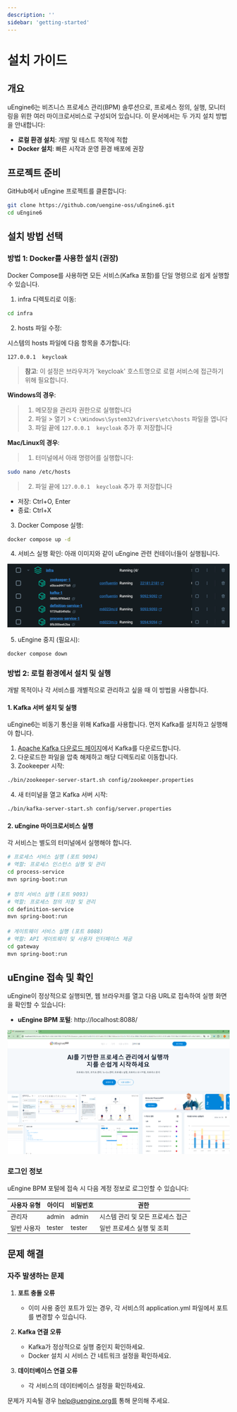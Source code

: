 ```yaml
---
description: ''
sidebar: 'getting-started'
---
```


# 설치 가이드

## 개요
uEngine6는 비즈니스 프로세스 관리(BPM) 솔루션으로, 프로세스 정의, 실행, 모니터링을 위한 여러 마이크로서비스로 구성되어 있습니다. 이 문서에서는 두 가지 설치 방법을 안내합니다:
- **로컬 환경 설치**: 개발 및 테스트 목적에 적합
- **Docker 설치**: 빠른 시작과 운영 환경 배포에 권장

## 프로젝트 준비
GitHub에서 uEngine 프로젝트를 클론합니다:
```sh
git clone https://github.com/uengine-oss/uEngine6.git
cd uEngine6
```

## 설치 방법 선택
### 방법 1: Docker를 사용한 설치 (권장)
Docker Compose를 사용하면 모든 서비스(Kafka 포함)를 단일 명령으로 쉽게 실행할 수 있습니다.

1. infra 디렉토리로 이동:
```sh
cd infra
```

2. hosts 파일 수정:

시스템의 hosts 파일에 다음 항목을 추가합니다:
```
127.0.0.1  keycloak
```
> **참고**: 이 설정은 브라우저가 'keycloak' 호스트명으로 로컬 서비스에 접근하기 위해 필요합니다.

**Windows의 경우**:

> 1. 메모장을 관리자 권한으로 실행합니다
> 2. 파일 > 열기 > `C:\Windows\System32\drivers\etc\hosts` 파일을 엽니다
> 3. 파일 끝에 `127.0.0.1  keycloak` 추가 후 저장합니다

**Mac/Linux의 경우**:

> 1. 터미널에서 아래 명령어를 실행합니다:
```sh
sudo nano /etc/hosts
```
> 2. 파일 끝에 `127.0.0.1  keycloak` 추가 후 저장합니다
   - 저장: Ctrl+O, Enter
   - 종료: Ctrl+X

3. Docker Compose 실행:
```sh
docker compose up -d
```

4. 서비스 실행 확인:
아래 이미지와 같이 uEngine 관련 컨테이너들이 실행됩니다.

![Docker 컨테이너 목록](../../uengine-image/installation-1.png)

5. uEngine 중지 (필요시):
```sh
docker compose down
```

### 방법 2: 로컬 환경에서 설치 및 실행
개발 목적이나 각 서비스를 개별적으로 관리하고 싶을 때 이 방법을 사용합니다.

#### 1. Kafka 서버 설치 및 실행
uEngine6는 비동기 통신을 위해 Kafka를 사용합니다. 먼저 Kafka를 설치하고 실행해야 합니다.

1. [Apache Kafka 다운로드 페이지](https://kafka.apache.org/downloads)에서 Kafka를 다운로드합니다.
2. 다운로드한 파일을 압축 해제하고 해당 디렉토리로 이동합니다.
3. Zookeeper 시작:
```sh
./bin/zookeeper-server-start.sh config/zookeeper.properties
```
4. 새 터미널을 열고 Kafka 서버 시작:
```sh
./bin/kafka-server-start.sh config/server.properties
```

#### 2. uEngine 마이크로서비스 실행
각 서비스는 별도의 터미널에서 실행해야 합니다.

```sh
# 프로세스 서비스 실행 (포트 9094)
# 역할: 프로세스 인스턴스 실행 및 관리
cd process-service
mvn spring-boot:run

# 정의 서비스 실행 (포트 9093)
# 역할: 프로세스 정의 저장 및 관리
cd definition-service
mvn spring-boot:run

# 게이트웨이 서비스 실행 (포트 8088)
# 역할: API 게이트웨이 및 사용자 인터페이스 제공
cd gateway
mvn spring-boot:run
```

## uEngine 접속 및 확인

uEngine이 정상적으로 실행되면, 웹 브라우저를 열고 다음 URL로 접속하여 실행 화면을 확인할 수 있습니다:

- **uEngine BPM 포털**: http://localhost:8088/

![uEngine BPM 포털](../../uengine-image/installation-2.png)

### 로그인 정보

uEngine BPM 포털에 접속 시 다음 계정 정보로 로그인할 수 있습니다:

| 사용자 유형 | 아이디 | 비밀번호 | 권한 |
|------------|-------|---------|------|
| 관리자 | admin | admin | 시스템 관리 및 모든 프로세스 접근 |
| 일반 사용자 | tester | tester | 일반 프로세스 실행 및 조회 |


## 문제 해결

### 자주 발생하는 문제

1. **포트 충돌 오류**
   - 이미 사용 중인 포트가 있는 경우, 각 서비스의 application.yml 파일에서 포트를 변경할 수 있습니다.

2. **Kafka 연결 오류**
   - Kafka가 정상적으로 실행 중인지 확인하세요.
   - Docker 설치 시 서비스 간 네트워크 설정을 확인하세요.

3. **데이터베이스 연결 오류**
   - 각 서비스의 데이터베이스 설정을 확인하세요.

문제가 지속될 경우 help@uengine.org를 통해 문의해 주세요.